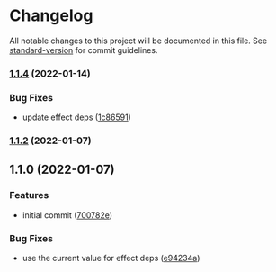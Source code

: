 # Changelog

All notable changes to this project will be documented in this file. See [standard-version](https://github.com/conventional-changelog/standard-version) for commit guidelines.

### [1.1.4](https://github.com/britg/use-bouncy-text/compare/v1.1.2...v1.1.4) (2022-01-14)


### Bug Fixes

* update effect deps ([1c86591](https://github.com/britg/use-bouncy-text/commit/1c86591031adaccfd16ea9d55b2d82a631380a23))

### [1.1.2](https://github.com/britg/use-bouncy-text/compare/v1.1.0...v1.1.2) (2022-01-07)

## 1.1.0 (2022-01-07)


### Features

* initial commit ([700782e](https://github.com/britg/use-bouncy-text/commit/700782e39939509a00d3c1e5397f848a9373cd25))


### Bug Fixes

* use the current value for effect deps ([e94234a](https://github.com/britg/use-bouncy-text/commit/e94234a6f0da5f239d9c5b6207b9b71a40a6633b))
